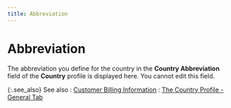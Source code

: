 ```yaml
---
title: Abbreviation
---
```


# Abbreviation


The abbreviation you define for the country in the **Country 
 Abbreviation** field of the **Country** profile is displayed here. You cannot edit this field.


{:.see_also}
See also
: [Customer  Billing Information]({{site.mc_baseurl}}/customer-details/customer-billing-information/customer_billing_information_content.html)
: [The  Country Profile - General Tab]({{site.sc_chm}}/options/international-set-up/country/profile/the_country_profile_general.html)
